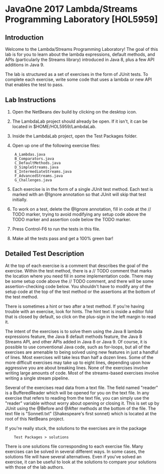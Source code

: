 # JavaOne 2017 Lambda/Streams Programming Laboratory [HOL5959]

## Introduction

Welcome to the Lambda/Streams Programming Laboratory! The goal of this
lab is for you to learn about the lambda expressions, default methods,
and APIs (particularly the Streams library) introduced in Java 8, plus
a few API additions in Java 9.

The lab is structured as a set of exercises in the form of JUnit
tests. To complete each exercise, write some code that uses a
lambda or new API that enables the test to pass.

## Lab Instructions

1. Open the NetBeans dev build by clicking on the desktop icon.

2. The LambdaLab project should already be open. If it isn't,
it can be located in $HOME/HOL5959/LambdaLab.

3. Inside the LambdaLab project, open the Test Packages folder.

4. Open up one of the following exercise files:

        A_Lambdas.java
        B_Comparators.java
        C_DefaultMethods.java
        D_SimpleStreams.java
        E_IntermediateStreams.java
        F_AdvancedStreams.java
        G_Challenges.java

5. Each exercise is in the form of a single JUnit test method. Each
test is marked with an @Ignore annotation so that JUnit will skip that
test initially.

6. To work on a test, delete the @Ignore annotation, fill in code at
the // TODO marker, trying to avoid modifying any setup code above the
TODO marker and assertion code below the TODO marker.

7. Press Control-F6 to run the tests in this file.

8. Make all the tests pass and get a 100% green bar!

## Detailed Test Description

At the top of each exercise is a comment that describes the goal of
the exercise. Within the test method, there is a // TODO comment that
marks the location where you need fill in some implementation
code. There may be some setup code above the // TODO comment, and
there will be some assertion-checking code below.  You shouldn't have
to modify any of the setup code at the top of the test method or the
assertions at the bottom of the test method.

There is sometimes a hint or two after a test method. If you're having
trouble with an exercise, look for hints. The hint text is inside
a editor fold that is closed by default, so click on the plus-sign
in the left margin to read it.

The intent of the exercises is to solve them using the Java 8 lambda
expressions feature, the Java 8 default methods feature, the Java 8
Streams API, and other APIs added in Java 8 or Java 9. Of course, it
is possible to use conventional Java code, such as for-loops, but all
of the exercises are amenable to being solved using new features in
just a handful of lines. Most exercises will take less than half a
dozen lines. Some of the more difficult exercises may take up to eight
lines, depending upon how aggressive you are about breaking
lines. None of the exercises involve writing large amounts of
code. Most of the streams-based exercises involve writing a single
stream pipeline.

Several of the exercises read data from a text file. The field named
"reader" is a BufferedReader which will be opened for you on the text
file. In any exercise that refers to reading from the text file, you
can simply use the "reader" variable without worry about opening or
closing it. This is set up by JUnit using the @Before and @After
methods at the bottom of the file. The text file is "SonnetI.txt"
(Shakespeare's first sonnet) which is located at the root of this
NetBeans project.

If you're really stuck, the solutions to the exercises are in the package

        Test Packages > solutions

There is one solutions file corresponding to each exercise file.  Many
exercises can be solved in several different ways. In some cases, the
solutions file will have several alternatives. Even if you've solved
an exercise, it can be useful to look at the solutions to compare your
solutions with those of the lab authors.
